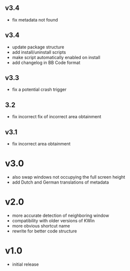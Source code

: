 ## v3.4
- fix metadata not found

## v3.4
- update package structure
- add install/uninstall scripts
- make script automatically enabled on install
- add changelog in BB Code format

## v3.3

- fix a potential crash trigger

## 3.2

- fix incorrect fix of incorrect area obtainment

## v3.1

- fix incorrect area obtainment

# v3.0

- also swap windows not occupying the full screen height
- add Dutch and German translations of metadata 

# v2.0

- more accurate detection of neighboring window
- compatibility with older versions of KWin
- more obvious shortcut name
- rewrite for better code structure

# v1.0

- initial release
